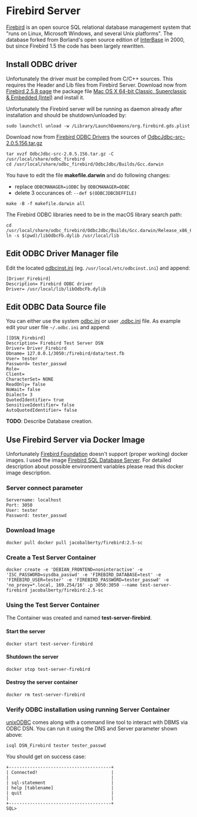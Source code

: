 # Firebird Server
[Firebird](https://firebirdsql.org) is an open source SQL relational database management system that "runs on Linux, Microsoft Windows, and several Unix platforms". The database forked from Borland's open source edition of [InterBase](https://www.embarcadero.com/products/interbase) in 2000, but since Firebird 1.5 the code has been largely rewritten.

## Install ODBC driver
Unfortunately the driver must be compiled from C/C++ sources. This requires the Header and Lib files from Firebird Server.
Download now from [Firebird 2.5.8 page](https://www.firebirdsql.org/en/firebird-2-5-8/) the package file [Mac OS X 64-bit Classic, Superclassic & Embedded (Intel)](https://github.com/FirebirdSQL/firebird/releases/download/R2_5_8/FirebirdCS-2.5.8-27089-1-x86_64.pkg) and install it.

Unfortunately the Firebird server will be running as daemon already after installation and should be shutdown/unloaded by:
```
sudo launchctl unload -w /Library/LaunchDaemons/org.firebird.gds.plist
```
Download now from [Firebird ODBC Drivers](https://github.com/FirebirdSQL/firebird-odbc-driver) the sources of [OdbcJdbc-src-2.0.5.156.tar.gz](https://sourceforge.net/projects/firebird/files/firebird-ODBC-driver/2.0.5-Release/OdbcJdbc-src-2.0.5.156.tar.gz/download)
```
tar xvzf OdbcJdbc-src-2.0.5.156.tar.gz -C /usr/local/share/odbc_firebird
cd /usr/local/share/odbc_firebird/OdbcJdbc/Builds/Gcc.darwin
```

You have to edit the file **makefile.darwin** and do following changes:
- replace `ODBCMANAGER=iODBC` by `ODBCMANAGER=ODBC`
- delete 3 occurances of: `--def $(ODBCJDBCDEFFILE)`
```
make -B -f makefile.darwin all
```
The Firebird ODBC libraries need to be in the macOS library search path:

```
cd /usr/local/share/odbc_firebird/OdbcJdbc/Builds/Gcc.darwin/Release_x86_64
ln -s $(pwd)/libOdbcFb.dylib /usr/local/lib
```

## Edit ODBC Driver Manager file
Edit the located [odbcinst.ini](https://github.com/hrabe/odbc-on-macos#locate-your-odbc-driver-and-data-source-config-files) (eg. `/usr/local/etc/odbcinst.ini`) and append:
```
[Driver_Firebird]
Description= Firebird ODBC driver
Driver= /usr/local/lib/libOdbcFb.dylib
```

## Edit ODBC Data Source file
You can either use the system [odbc.ini](https://github.com/hrabe/odbc-on-macos#locate-your-odbc-driver-and-data-source-config-files) or user [.odbc.ini](https://github.com/hrabe/odbc-on-macos#locate-your-odbc-driver-and-data-source-config-files) file. As example edit your user file `~/.odbc.ini` and append:
```
[[DSN_Firebird]
Description= Firebird Test Server DSN
Driver= Driver_Firebird
Dbname= 127.0.0.1/3050:/firebird/data/test.fb
User= tester
Password= tester_passwd
Role= 
Client= 
CharacterSet= NONE
ReadOnly= false
NoWait= false
Dialect= 3
QuotedIdentifier= true
SensitiveIdentifier= false
AutoQuotedIdentifier= false
```

**TODO**: Describe Database creation.

## Use Firebird Server via Docker Image
Unfortunately [Firebird Foundation](https://firebirdsql.org) doesn't support (proper working) docker images. I used the image [Firebird SQL Database Server](https://hub.docker.com/r/jacobalberty/firebird/). For detailed description about possible environment variables please read this docker image description.

### Server connect parameter
```
Servername: localhost
Port: 3050
User: tester
Password: tester_passwd
```

### Download Image
```
docker pull docker pull jacobalberty/firebird:2.5-sc
```

### Create a Test Server Container
```
docker create -e 'DEBIAN_FRONTEND=noninteractive' -e 'ISC_PASSWORD=sysdba_passwd' -e 'FIREBIRD_DATABASE=test' -e 'FIREBIRD_USER=tester' -e 'FIREBIRD_PASSWORD=tester_passwd' -e 'no_proxy=*.local, 169.254/16' -p 3050:3050 --name test-server-firebird jacobalberty/firebird:2.5-sc
```

### Using the Test Server Container
The Container was created and named **test-server-firebird**. 

#### Start the server
```
docker start test-server-firebird
```

#### Shutdown the server
```
docker stop test-server-firebird
```

#### Destroy the server container
```
docker rm test-server-firebird
```

### Verify ODBC installation using running Server Container
[unixODBC](http://www.unixodbc.org/) comes along with a command line tool to interact with DBMS via ODBC DSN. You can run it using the DNS and Server parameter shown above:

```
isql DSN_Firebird tester tester_passwd
```

You should get on success case:
```
+---------------------------------------+
| Connected!                            |
|                                       |
| sql-statement                         |
| help [tablename]                      |
| quit                                  |
|                                       |
+---------------------------------------+
SQL>
```
